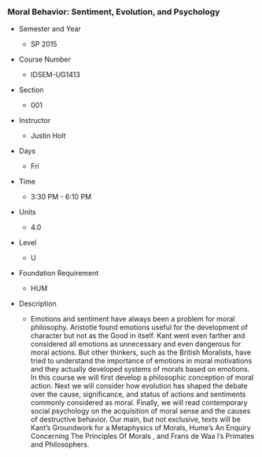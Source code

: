 ### Moral Behavior: Sentiment, Evolution, and Psychology

- Semester and Year
	- SP 2015
- Course Number
	- IDSEM-UG1413
- Section
	- 001
- Instructor
	- Justin Holt
- Days
	- Fri
- Time
	- 3:30 PM - 6:10 PM
- Units
	- 4.0
- Level
	- U
- Foundation Requirement
	- HUM

- Description
	- Emotions and sentiment have always been a problem for moral philosophy. Aristotle found emotions useful for the development of character but not as the Good in itself. Kant went even farther and considered all emotions as unnecessary and even dangerous for moral actions. But other thinkers, such as the British Moralists, have tried to understand the importance of emotions in moral motivations and they actually developed systems of morals based on emotions. In this course we will first develop a philosophic conception of moral action. Next we will consider how evolution has shaped the debate over the cause, significance, and status of actions and sentiments commonly considered as moral. Finally, we will read contemporary social psychology on the acquisition of moral sense and the causes of destructive behavior. Our main, but not exclusive, texts will be Kant’s Groundwork for a Metaphysics of Morals, Hume’s An Enquiry Concerning The Principles Of Morals , and Frans de Waa l’s Primates and Philosophers.